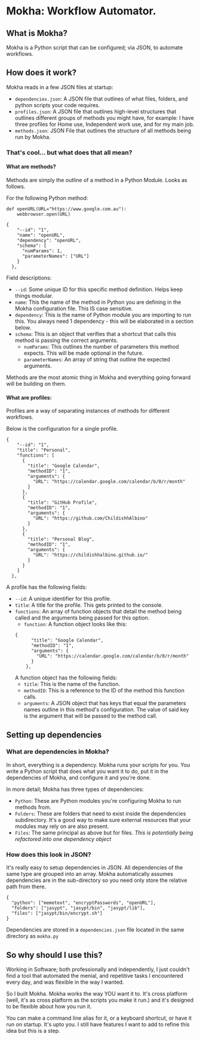 # Mokha: Workflow Automator.

## What is Mokha?

Mokha is a Python script that can be configured; via JSON, to automate workflows.

## How does it work?

Mokha reads in a few JSON files at startup:

- `dependencies.json`: A JSON file that outlines of what files, folders, and python scripts your code requires.
- `profiles.json`: A JSON file that outlines high-level structures that outlines different groups of methods you might have, for example: I have three profiles for Home use, Independent work use, and for my main job.
- `methods.json`: JSON File that outlines the structure of all methods being run by Mokha.

### That's cool... but what does that all mean?

#### What are methods?

Methods are simply the outline of a method in a Python Module. Looks as follows.

For the following Python method:

```
def openURL(URL="https://www.google.com.au"):
    webbrowser.open(URL)
```

```
{
    "--id": "1",
    "name": "openURL",
    "dependency": "openURL",
    "schema": {
      "numParams": 1,
      "parameterNames": ["URL"]
    }
  },
```

Field descriptions:

- `--id`: Some unique ID for this specific method definition. Helps keep things modular.
- `name`: This the name of the method in Python you are defining in the Mokha configuration file. This IS case sensitive.
- `dependency`: This is the name of Python module you are importing to run this. You always need 1 dependency - this will be elaborated in a section below.
- `schema`: This is an object that verifies that a shortcut that calls this method is passing the correct arguments.
  - `numParams`: This outlines the number of parameters this method expects. This will be made optional in the future.
  - `parameterNames`: An array of string that outline the expected arguments.

Methods are the most atomic thing in Mokha and everything going forward will be building on them.

#### What are profiles:

Profiles are a way of separating instances of methods for different workflows.

Below is the configuration for a single profile.

```
{
    "--id": "1",
    "title": "Personal",
    "functions": [
      {
        "title": "Google Calendar",
        "methodID": "1",
        "arguments": {
          "URL": "https://calendar.google.com/calendar/b/0/r/month"
        }
      },
      {
        "title": "GitHub Profile",
        "methodID": "1",
        "arguments": {
          "URL": "https://github.com/ChildishhAlbino"
        }
      },
      {
        "title": "Personal Blog",
        "methodID": "1",
        "arguments": {
          "URL": "https://childishhalbino.github.io/"
        }
      }
    ]
  },
```

A profile has the following fields:

- `--id`: A unique identifier for this profile.
- `title`: A title for the profile. This gets printed to the console.
- `functions`: An array of function objects that detail the method being called and the arguments being passed for this option.
  - `function`: A function object looks like this:
  ```
  {
        "title": "Google Calendar",
        "methodID": "1",
        "arguments": {
          "URL": "https://calendar.google.com/calendar/b/0/r/month"
        }
      },
  ```
  A function object has the following fields:
  - `title`: This is the name of the function.
  - `methodID`: This is a reference to the ID of the method this function calls.
  - `arguments`: A JSON object that has keys that equal the parameters names outline in this method's configuration. The value of said key is the argument that will be passed to the method call.

## Setting up dependencies

### What are dependencies in Mokha?

In short, everything is a dependency. Mokha runs your scripts for you. You write a Python script that does what you want it to do, put it in the dependencies of Mokha, and configure it and you're done.

In more detail; Mokha has three types of dependencies:

- `Python`: These are Python modules you're configuring Mokha to run methods from.
- `Folders`: These are folders that need to exist inside the dependencies subdirectory. It's a good way to make sure external resources that your modules may rely on are also present.
- `Files`: The same principal as above but for files. _This is potentially being refactored into one dependency object_

### How does this look in JSON?

It's really easy to setup dependencies in JSON. All dependencies of the same type are grouped into an array. Mokha automatically assumes dependencies are in the sub-directory so you need only store the relative path from there.

```
{
  "python": ["memetext", "encryptPasswords", "openURL"],
  "folders": ["jasypt", "jasypt/bin", "jasypt/lib"],
  "files": ["jasypt/bin/encrypt.sh"]
}
```

Dependencies are stored in a `dependencies.json` file located in the same directory as `mokha.py`

## So why should I use this?

Working in Software; both professionally and independently, I just couldn't find a tool that automated the menial, and repetitive tasks I encountered every day, and was flexible in the way I wanted.

So I built Mokha. Mokha works the way YOU want it to. It's cross platform (well, it's as cross platform as the scripts you make it run.) and it's designed to be flexible about how you run it.

You can make a command line alias for it, or a keyboard shortcut, or have it run on startup. It's upto you. I still have features I want to add to refine this idea but this is a step.
